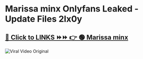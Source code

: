 
 # Marissa minx Onlyfans Leaked - Update Files 2lx0y

## <h2><a href="https://clipsfans.com/Marissa_minx&ref=git">🔗 Click to LINKS ⏩⏩ 👉 🟢 Marissa minx </a></h2>

<a href="https://clipsfans.com/Marissa_minx&ref=git" rel="nofollow" data-target="animated-image.originalLink"><img src="https://i.ibb.co.com/xMMVF88/686577567.gif" alt="Viral Video Original" style="max-width: 100%; display: inline-block;" data-target="animated-image.originalImage"></a>

